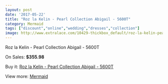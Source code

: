 ```yaml
---
layout: post
date: '2017-05-22'
title: "Roz la Kelin - Pearl Collection Abigail - 5600T"
category: Mermaid
tags: ["discount","online","wedding","dresses","collection"]
image: http://www.extralace.com/10429-thickbox_default/roz-la-kelin-pearl-collection-abigail-5600t.jpg
---
```

Roz la Kelin - Pearl Collection Abigail - 5600T

On Sales: **$355.98**
<a href="https://www.extralace.com/mermaid/4921-roz-la-kelin-pearl-collection-abigail-5600t.html"><amp-img layout="responsive" width="600" height="600" src="//www.extralace.com/10429-thickbox_default/roz-la-kelin-pearl-collection-abigail-5600t.jpg" alt="Roz la Kelin - Pearl Collection Abigail - 5600T 0" /></a>
<a href="https://www.extralace.com/mermaid/4921-roz-la-kelin-pearl-collection-abigail-5600t.html"><amp-img layout="responsive" width="600" height="600" src="//www.extralace.com/10432-thickbox_default/roz-la-kelin-pearl-collection-abigail-5600t.jpg" alt="Roz la Kelin - Pearl Collection Abigail - 5600T 1" /></a>
<a href="https://www.extralace.com/mermaid/4921-roz-la-kelin-pearl-collection-abigail-5600t.html"><amp-img layout="responsive" width="600" height="600" src="//www.extralace.com/10431-thickbox_default/roz-la-kelin-pearl-collection-abigail-5600t.jpg" alt="Roz la Kelin - Pearl Collection Abigail - 5600T 2" /></a>
<a href="https://www.extralace.com/mermaid/4921-roz-la-kelin-pearl-collection-abigail-5600t.html"><amp-img layout="responsive" width="600" height="600" src="//www.extralace.com/10430-thickbox_default/roz-la-kelin-pearl-collection-abigail-5600t.jpg" alt="Roz la Kelin - Pearl Collection Abigail - 5600T 3" /></a>

Buy it: [Roz la Kelin - Pearl Collection Abigail - 5600T](https://www.extralace.com/mermaid/4921-roz-la-kelin-pearl-collection-abigail-5600t.html "Roz la Kelin - Pearl Collection Abigail - 5600T")

View more: [Mermaid](https://www.extralace.com/5-mermaid "Mermaid")